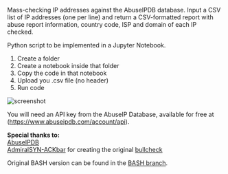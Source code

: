 Mass-checking IP addresses against the AbuseIPDB database. Input a CSV list of IP addresses (one per line) and return a CSV-formatted report with abuse report information, country code, ISP and domain of each IP checked.

Python script to be implemented in a Jupyter Notebook.
1. Create a folder
2. Create a notebook inside that folder
3. Copy the code in that notebook
4. Upload you .csv file (no header)
5. Run code

![screenshot](https://github.com/Blodarn/bulkcheck_jupyter/tree/master/image.png "Image")

You will need an API key from the AbuseIP Database, available for free at (https://www.abuseipdb.com/account/api).

<b>Special thanks to:</b> <br>
[AbuseIPDB](https://abuseipdb.com) <br>
[AdmiralSYN-ACKbar](https://github.com/AdmiralSYN-ACKbar) for creating the original [bullcheck](https://github.com/AdmiralSYN-ACKbar/bulkcheck)

Original BASH version can be found in the [BASH branch](https://github.com/AdmiralSYN-ACKbar/bulkcheck/tree/BASH).

